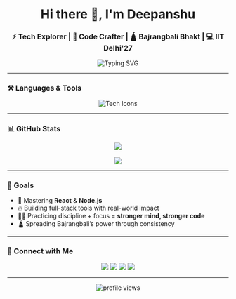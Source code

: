 <h1 align="center">Hi there 👋, I'm Deepanshu</h1>
<h3 align="center">⚡ Tech Explorer | 🧠 Code Crafter | 🛕 Bajrangbali Bhakt | 💻 IIT Delhi'27</h3>

<p align="center">
  <img src="https://readme-typing-svg.demolab.com?font=Fira+Code&size=22&duration=3000&pause=1000&center=true&vCenter=true&width=700&lines=Energy+Engineer+%7C+Web+Developer;DSA+Enthusiast+%7C+Full+Stack+in+Progress" alt="Typing SVG" />
</p>

---


### ⚒️ Languages & Tools
<p align="center">
  <img src="https://skillicons.dev/icons?i=c,cpp,python,js,html,css,react,nodejs,git,github,figma,vscode,mysql" alt="Tech Icons" />
</p>

---

### 📊 GitHub Stats
<p align="center">
  <img src="https://github-readme-streak-stats.herokuapp.com/?user=deepanshu210306&theme=radical&border_radius=10"/>
  <br><br>
  <img src="https://github-readme-stats.vercel.app/api/top-langs/?username=deepanshu210306&layout=compact&theme=tokyonight"/>
</p>

---

### 🚀 Goals
- 🌱 Mastering **React** & **Node.js**
- 🔥 Building full-stack tools with real-world impact
- 🧘‍♂️ Practicing discipline + focus = **stronger mind, stronger code**
- 🛕 Spreading Bajrangbali’s power through consistency

---

### 🔗 Connect with Me
<p align="center">
  <a href="mailto:deepanshu210306@gmail.com"><img src="https://img.shields.io/badge/Gmail-D14836?style=for-the-badge&logo=gmail&logoColor=white"/></a>
  <a href="https://linkedin.com/in/deepanshu-63038328b/"><img src="https://img.shields.io/badge/LinkedIn-0A66C2?style=for-the-badge&logo=linkedin&logoColor=white"/></a>
  <a href="https://x.com/Deep_hisariya?t=bBEinKyOuIS-PZn4KtpdSQ&s=09"><img src="https://img.shields.io/badge/Twitter-1DA1F2?style=for-the-badge&logo=twitter&logoColor=white"/></a>
  <a href="https://www.instagram.com/deep_hisariya?igsh=dWQ4Z2U0bzRpajZo"><img src="https://img.shields.io/badge/Instagram-E4405F?style=for-the-badge&logo=instagram&logoColor=white"/></a>
</p>

---

<p align="center">
  <img src="https://komarev.com/ghpvc/?username=deepanshu210306&style=for-the-badge" alt="profile views"/>
</p>
